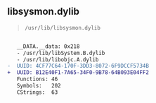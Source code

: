## libsysmon.dylib

> `/usr/lib/libsysmon.dylib`

```diff

   __DATA.__data: 0x218
   - /usr/lib/libSystem.B.dylib
   - /usr/lib/libobjc.A.dylib
-  UUID: 4CF77C64-170F-3DD3-8072-6F9DCCF5734B
+  UUID: B12E40F1-7A65-34F0-9B78-64B093E04FF2
   Functions: 46
   Symbols:   202
   CStrings:  63

```
